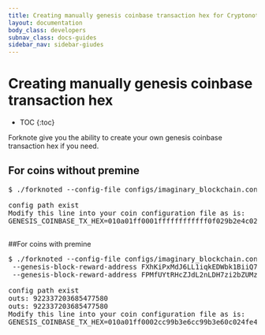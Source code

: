 ```yaml
---
title: Creating manually genesis coinbase transaction hex for Cryptonote coins | Forknote
layout: documentation
body_class: developers
subnav_class: docs-guides
sidebar_nav: sidebar-giudes
---
```


# Creating manually genesis coinbase transaction hex

* TOC
{:toc}


Forknote give you the ability to create your own genesis coinbase transaction hex if you need.

## For coins without premine

<pre class="terminal">$ ./forknoted --config-file configs/imaginary_blockchain.conf --print-genesis-tx

config path exist
Modify this line into your coin configuration file as is: 
GENESIS_COINBASE_TX_HEX=010a01ff0001ffffffffffff0f029b2e4c0281c0b02e7c53291a94d1d0cbff8883f8024f5142ee494ffbbd0880712101fc680aba69fb5028ade093fb1186ca9de4e65a369ca13ae75fdeef9e952b9449

</pre>

##For coins with premine

<pre class="terminal">$ ./forknoted --config-file configs/imaginary_blockchain.conf --print-genesis-tx \
 --genesis-block-reward-address FXhKiPxMdJ6LL1iqkEDWbk1BiiQ7SzHY1b3L9KqqPmP95e9toTXKvQSVGePtjfoDUhMPqSEKFhzymA84o6fGPhQiUYP92rT \
 --genesis-block-reward-address FPMfUYtRHcZJdL2nLDH7zi2bZUMzgdMPm8kHibeV4qLh8pfsvZsBF6eiHH8T2QkdZm4viA2F9S4YvUk2PXodvxRPDYVvXyR

config path exist
outs: 922337203685477580
outs: 922337203685477580
Modify this line into your coin configuration file as is: 
GENESIS_COINBASE_TX_HEX=010a01ff0002cc99b3e6cc99b3e60c024fe47e814d9f44c83184334fb3b5f9a4ab3ebb347050e3742729703086a5e130cc99b3e6cc99b3e60c021011cd9c37a669ea1e5a930cac793aa98431dfe77a9274385b4ed29e3e5e2ac021011afb48c42cbd0a72fc9d782580d6474cf68b5eaac224315447e9694809410930

</pre>

